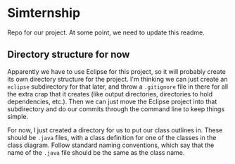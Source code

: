# Simternship

Repo for our project. At some point, we need to update this readme.

## Directory structure for now

Apparently we have to use Eclipse for this project, so it will probably create its own directory structure for the project. I'm thinking we can just create an `eclipse` subdirectory for that later, and throw a `.gitignore` file in there for all the extra crap that it creates (like output directories, directories to hold dependencies, etc.). Then we can just move the Eclipse project into that subdirectory and do our commits through the command line to keep things simple.

For now, I just created a directory for us to put our class outlines in. These should be `.java` files, with a class definition for one of the classes in the class diagram. Follow standard naming conventions, which say that the name of the `.java` file should be the same as the class name.